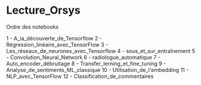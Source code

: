 # Lecture_Orsys

Ordre des notebooks

1 - A_la_découverte_de_Tensorflow
2 - Régression_linéaire_avec_TensorFlow
3 - Les_réseaux_de_neurones_avec_Tensorflow
4 - sous_et_sur_entraînement
5 - Convolution_Neural_Network
6 - radiologue_automatique
7 - Auto_encoder_débruitage
8 - Transfer_lerning_et_fine_tuning
9 - Analyse_de_sentiments_ML_classique
10 - Utilisation_de_l'embedding
11 - NLP_avec_TensorFlow
12 - Classification_de_commentaires
